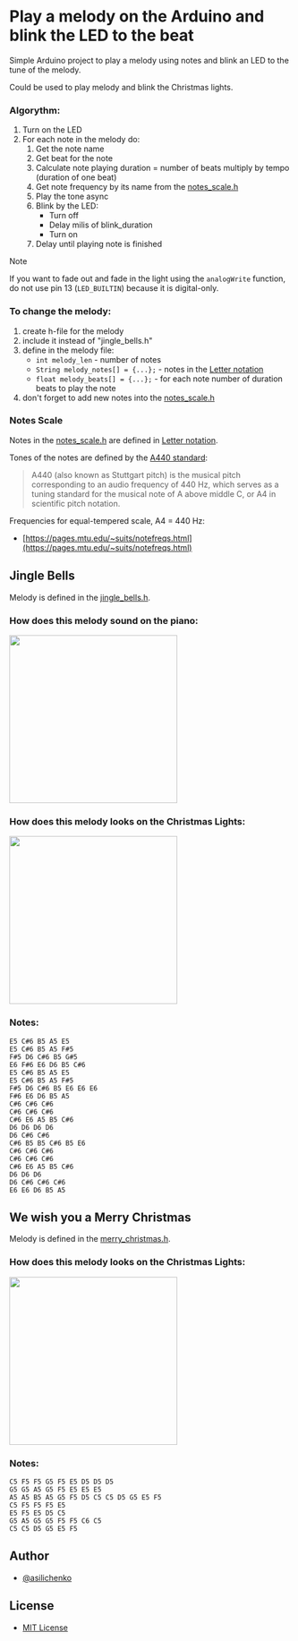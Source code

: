 # Play a melody on the Arduino and blink the LED to the beat

Simple Arduino project to play a melody using notes and blink an LED to the tune of the melody.

Could be used to play melody and blink the Christmas lights.

### Algorythm:

1. Turn on the LED
2. For each note in the melody do:
   1. Get the note name
   2. Get beat for the note
   3. Calculate note playing duration = number of beats multiply by tempo (duration of one beat)
   4. Get note frequency by its name from the [notes_scale.h](notes_scale.h)
   5. Play the tone async
   6. Blink by the LED:
      - Turn off
      - Delay milis of blink_duration
      - Turn on
   7. Delay until playing note is finished
  
> [!NOTE]
> If you want to fade out and fade in the light using the `analogWrite` function, do not use pin 13 (`LED_BUILTIN`) because it is digital-only.

### To change the melody:
1. create h-file for the melody
2. include it instead of "jingle_bells.h"
3. define in the melody file:
   - `int melody_len` - number of notes
   - `String melody_notes[] = {...};` - notes in the [Letter notation](https://en.wikipedia.org/wiki/Scientific_pitch_notation)
   - `float melody_beats[] = {...};` - for each note number of duration beats to play the note
4. don't forget to add new notes into the [notes_scale.h](notes_scale.h)

### Notes Scale

Notes in the [notes_scale.h](notes_scale.h) are defined in [Letter notation](https://en.wikipedia.org/wiki/Scientific_pitch_notation).

Tones of the notes are defined by the [A440 standard](https://en.wikipedia.org/wiki/A440_(pitch_standard)):
> A440 (also known as Stuttgart pitch) is the musical pitch corresponding to an audio frequency of 440 Hz, which serves as a tuning standard for the musical note of A above middle C, or A4 in scientific pitch notation.

Frequencies for equal-tempered scale, A4 = 440 Hz: 
- [https://pages.mtu.edu/~suits/notefreqs.html](https://pages.mtu.edu/~suits/notefreqs.html)

## Jingle Bells

Melody is defined in the [jingle_bells.h](jingle_bells.h).

### How does this melody sound on the piano:

[<img src="https://i.ytimg.com/vi/i0uPkqiJtPo/maxresdefault.jpg" style="width:300px;">](https://www.youtube.com/watch?v=i0uPkqiJtPo "Jingle Bells Melody Piano")

### How does this melody looks on the Christmas Lights:

[<img src="https://i.ytimg.com/vi/DfsxTG0Lw90/maxresdefault.jpg" style="width:300px;">](https://www.youtube.com/shorts/DfsxTG0Lw90 "Jingle Bells Christmas Lights")

### Notes:
```
E5 C#6 B5 A5 E5
E5 C#6 B5 A5 F#5
F#5 D6 C#6 B5 G#5
E6 F#6 E6 D6 B5 C#6
E5 C#6 B5 A5 E5
E5 C#6 B5 A5 F#5
F#5 D6 C#6 B5 E6 E6 E6
F#6 E6 D6 B5 A5
C#6 C#6 C#6
C#6 C#6 C#6
C#6 E6 A5 B5 C#6
D6 D6 D6 D6
D6 C#6 C#6
C#6 B5 B5 C#6 B5 E6
C#6 C#6 C#6
C#6 C#6 C#6
C#6 E6 A5 B5 C#6
D6 D6 D6
D6 C#6 C#6 C#6
E6 E6 D6 B5 A5
```

## We wish you a Merry Christmas

Melody is defined in the [merry_christmas.h](merry_christmas.h).

### How does this melody looks on the Christmas Lights:

[<img src="https://i.ytimg.com/vi/zpfFC2_fZ3E/maxresdefault.jpg" style="width:300px;">](https://www.youtube.com/shorts/zpfFC2_fZ3E "We Wish You a Merry Christmas on Christmas Lights")

### Notes:

```
C5 F5 F5 G5 F5 E5 D5 D5 D5
G5 G5 A5 G5 F5 E5 E5 E5
A5 A5 B5 A5 G5 F5 D5 C5 C5 D5 G5 E5 F5
C5 F5 F5 F5 E5
E5 F5 E5 D5 C5
G5 A5 G5 G5 F5 F5 C6 C5
C5 C5 D5 G5 E5 F5
```

## Author
- [@asilichenko](https://github.com/asilichenko)

## License
- [MIT License](LICENSE)
